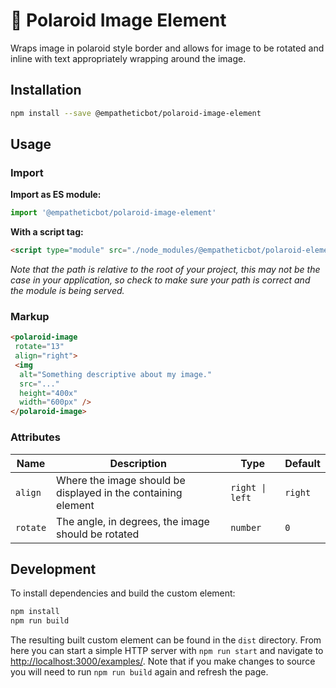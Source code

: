 # 🎑 Polaroid Image Element

Wraps image in polaroid style border and allows for image to be rotated and inline with text appropriately wrapping around the image.

## Installation

```bash
npm install --save @empatheticbot/polaroid-image-element
```

## Usage

### Import

**Import as ES module:**

```javascript
import '@empatheticbot/polaroid-image-element'
```

**With a script tag:**

```html
<script type="module" src="./node_modules/@empatheticbot/polaroid-element/dist/index.js">
```

_Note that the path is relative to the root of your project, this may not be the case in your application, so check to make sure your path is correct and the module is being served._

### Markup

```html
<polaroid-image
 rotate="13"
 align="right">
 <img 
  alt="Something descriptive about my image." 
  src="..." 
  height="400x" 
  width="600px" />
</polaroid-image>
```

### Attributes

| Name | Description | Type | Default |
| ----- | ---------- | ---- | ------ |
| `align` | Where the image should be displayed in the containing element | `right \| left` | `right` |
| `rotate` | The angle, in degrees, the image should be rotated | `number` | `0` |

## Development

To install dependencies and build the custom element:

```bash
npm install
npm run build
```

The resulting built custom element can be found in the `dist` directory. From here you can start a simple HTTP server with `npm run start` and navigate to <http://localhost:3000/examples/>. Note that if you make changes to source you will need to run `npm run build` again and refresh the page.
